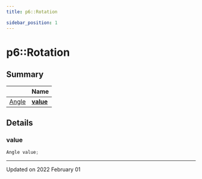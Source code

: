 ```yaml
---
title: p6::Rotation

sidebar_position: 1
---
```


# p6::Rotation







## Summary

|                | Name           |
| -------------- | -------------- |
| [Angle](/reference/Types/angle) | **[value](/reference/Types/rotation#value)**  |

## Details


### value

```cpp
Angle value;
```


-------------------------------

Updated on 2022 February 01